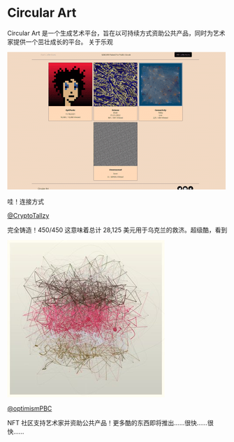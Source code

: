 # Circular Art

<p>Circular Art 是一个生成艺术平台，旨在以可持续方式资助公共产品，同时为艺术家提供一个茁壮成长的平台。 关于乐观</p>

![disani](disani.png)

哇！连接方式

[@CryptoTallzy](https://twitter.com/CryptoTallzy)

完全铸造！450/450 这意味着总计 28,125 美元用于乌克兰的救济。超级酷，看到

![sanifan](sanifan.png)

[@optimismPBC](https://twitter.com/optimismPBC)

NFT 社区支持艺术家并资助公共产品！更多酷的东西即将推出......很快......很快......
